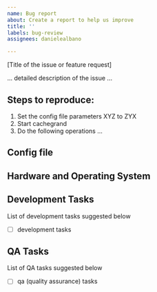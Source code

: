 ```yaml
---
name: Bug report
about: Create a report to help us improve
title: ''
labels: bug-review
assignees: danielealbano

---
```


[Title of the issue or feature request]

... detailed description of the issue ...

## Steps to reproduce:

1. Set the config file parameters XYZ to ZYX
2. Start cachegrand
3. Do the following operations ...

## Config file


## Hardware and Operating System


## Development Tasks

List of development tasks suggested below

* [ ]  development tasks

## QA Tasks

List of QA tasks suggested below

* [ ]  qa (quality assurance) tasks
